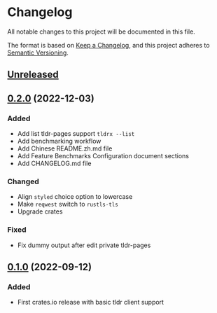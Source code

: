 # Changelog
All notable changes to this project will be documented in this file.

The format is based on [Keep a Changelog](https://keepachangelog.com/en/1.0.0/),
and this project adheres to [Semantic Versioning](https://semver.org/spec/v2.0.0.html).


## [Unreleased]



## [0.2.0] (2022-12-03)

### Added

- Add list tldr-pages support `tldrx --list`
- Add benchmarking workflow
- Add Chinese README.zh.md file
- Add Feature Benchmarks Configuration document sections
- Add CHANGELOG.md file

### Changed

- Align `styled` choice option to lowercase
- Make `reqwest` switch to `rustls-tls`
- Upgrade crates

### Fixed

- Fix dummy output after edit private tldr-pages



## [0.1.0] (2022-09-12)

### Added

- First crates.io release with basic tldr client support



[Unreleased]: https://github.com/tldrx/tldrx/compare/v0.2.0...HEAD
[0.2.0]: https://github.com/tldrx/tldrx/compare/v0.1.0...v0.2.0
[0.1.0]: https://github.com/tldrx/tldrx/v0.1.0